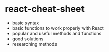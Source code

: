# react-cheat-sheet
- basic syntax 
- basic functions to work properly with React
- popular and useful methods and functions
- good solutions
- researching methods
